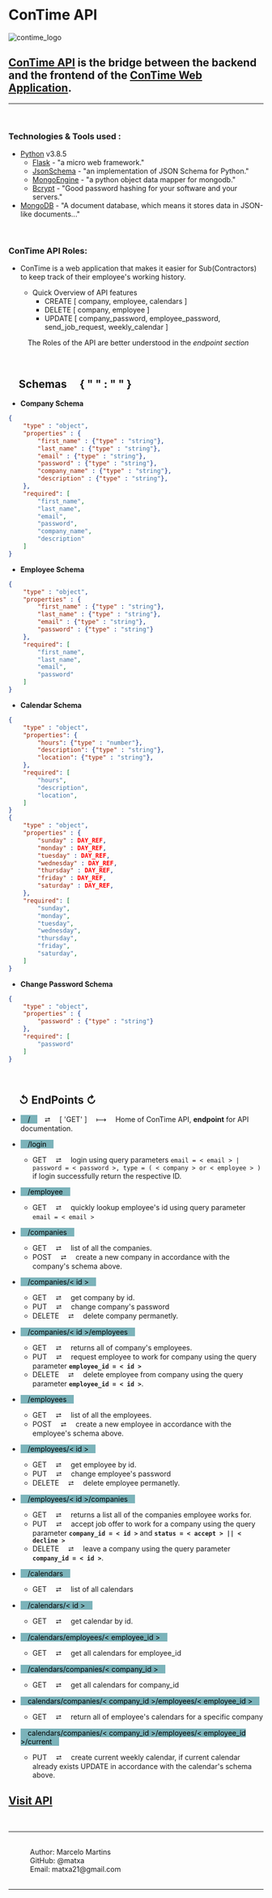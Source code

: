 # ConTime API

![contime_logo](https://i.imgur.com/D6X6mDf.png)

## [ConTime API](https://contime-api.iamramos.tech/) is the bridge between the backend and the frontend of the [ConTime Web Application](https://github.com/matxa/ConTime).
<hr>

&#10240;

### Technologies & Tools used :
- [Python](https://www.python.org/) v3.8.5
    - [Flask](https://flask.palletsprojects.com/en/1.1.x/) - "a micro web framework."
    - [JsonSchema](https://python-jsonschema.readthedocs.io/en/stable/) - "an implementation of JSON Schema for Python."
    - [MongoEngine](http://docs.mongoengine.org/) - "a python object data mapper for mongodb."
    - [Bcrypt](https://pypi.org/project/bcrypt/) - "Good password hashing for your software and your servers."
- [MongoDB](https://www.mongodb.com/1) - "A document database, which means it stores data in JSON-like documents..."

&#10240;

### ConTime API Roles:

- ConTime is a web application that makes it easier for Sub(Contractors) to keep track of their employee's working history.

    - Quick Overview of API features
        - CREATE [ company, employee, calendars ]
        - DELETE [ company, employee ]
        - UPDATE [ company_password, employee_password, send_job_request, weekly_calendar ]

    &#10240; The Roles of the API are better understood in the <i>endpoint section</i>


&#10240;

## &#10240; Schemas &#10240; &#123; &#34; &#34; &#58; &#34; &#34; &#125;

- __Company Schema__
```json
{
    "type" : "object",
    "properties" : {
        "first_name" : {"type" : "string"},
        "last_name" : {"type" : "string"},
        "email" : {"type" : "string"},
        "password" : {"type" : "string"},
        "company_name" : {"type" : "string"},
        "description" : {"type" : "string"},
    },
    "required": [
        "first_name",
        "last_name",
        "email",
        "password",
        "company_name",
        "description"
    ]
}
```
- __Employee Schema__
```json
{
    "type" : "object",
    "properties" : {
        "first_name" : {"type" : "string"},
        "last_name" : {"type" : "string"},
        "email" : {"type" : "string"},
        "password" : {"type" : "string"}
    },
    "required": [
        "first_name",
        "last_name",
        "email",
        "password"
    ]
}
```
- __Calendar Schema__
```json
{
    "type" : "object",
    "properties": {
        "hours": {"type" : "number"},
        "description": {"type" : "string"},
        "location": {"type" : "string"},
    },
    "required": [
        "hours",
        "description",
        "location",
    ]
}
{
    "type" : "object",
    "properties" : {
        "sunday" : DAY_REF,
        "monday" : DAY_REF,
        "tuesday" : DAY_REF,
        "wednesday" : DAY_REF,
        "thursday" : DAY_REF,
        "friday" : DAY_REF,
        "saturday" : DAY_REF,
    },
    "required": [
        "sunday",
        "monday",
        "tuesday",
        "wednesday",
        "thursday",
        "friday",
        "saturday",
    ]
}
```

- __Change Password Schema__
```json
{
    "type" : "object",
    "properties" : {
        "password" : {"type" : "string"}
    },
    "required": [
        "password"
    ]
}
```
&#10240;

## &#10240; &#8634; EndPoints &#8635;

- <mark style="background-color: #7bb3ba">&#10240; / &#10240;</mark>&#10240; &#11138; &#10240; [ 'GET' ] &#10240; &#10236; &#10240; Home of ConTime API, <b>endpoint</b> for API documentation.

- <mark style="background-color: #7bb3ba">&#10240; /login &#10240;</mark>
    - GET &#10240; &#11138; &#10240; login using query parameters `email = < email > | password = < password >, type = ( < company > or < employee > )` if login successfully return the respective ID.

- <mark style="background-color: #7bb3ba">&#10240; /employee &#10240;</mark>
    - GET &#10240; &#11138; &#10240; quickly lookup employee's id using query parameter `email = < email >`

- <mark style="background-color: #7bb3ba">&#10240; /companies &#10240;</mark>
    - GET &#10240; &#11138; &#10240; list of all the companies.
    - POST &#10240; &#11138; &#10240; create a new company in accordance with the company's schema above.

- <mark style="background-color: #7bb3ba">&#10240; /companies/< id > &#10240;</mark>
    - GET &#10240; &#11138; &#10240; get company by id.
    - PUT &#10240; &#11138; &#10240; change company's password
    - DELETE &#10240; &#11138; &#10240; delete company permanetly.

- <mark style="background-color: #7bb3ba">&#10240; /companies/< id >/employees &#10240;</mark>
    - GET &#10240; &#11138; &#10240; returns all of company's employees.
    - PUT &#10240; &#11138; &#10240; request employee to work for company using the query parameter <b>`employee_id = < id >`</b>
    - DELETE &#10240; &#11138; &#10240; delete employee from company using the query parameter <b>`employee_id = < id >`</b>.

- <mark style="background-color: #7bb3ba">&#10240; /employees &#10240;</mark>
    - GET &#10240; &#11138; &#10240; list of all the employees.
    - POST &#10240; &#11138; &#10240; create a new employee in accordance with the employee's schema above.

- <mark style="background-color: #7bb3ba">&#10240; /employees/< id > &#10240;</mark>
    - GET &#10240; &#11138; &#10240; get employee by id.
    - PUT &#10240; &#11138; &#10240; change employee's password
    - DELETE &#10240; &#11138; &#10240; delete employee permanetly.

- <mark style="background-color: #7bb3ba">&#10240; /employees/< id >/companies &#10240;</mark>
    - GET &#10240; &#11138; &#10240; returns a list all of the companies employee works for.
    - PUT &#10240; &#11138; &#10240; accept job offer to work for a company using the query parameter <b>`company_id = < id >`</b> and <b>`status = < accept > || < decline >`</b>
    - DELETE &#10240; &#11138; &#10240; leave a company using the query parameter <b>`company_id = < id >`</b>.

- <mark style="background-color: #7bb3ba">&#10240; /calendars &#10240;</mark>
    - GET &#10240; &#11138; &#10240; list of all calendars

- <mark style="background-color: #7bb3ba">&#10240; /calendars/< id > &#10240;</mark>
    - GET &#10240; &#11138; &#10240; get calendar by id.

- <mark style="background-color: #7bb3ba">&#10240; /calendars/employees/< employee_id > &#10240;</mark>
    - GET &#10240; &#11138; &#10240; get all calendars for employee_id

- <mark style="background-color: #7bb3ba">&#10240; /calendars/companies/< company_id > &#10240;</mark>
    - GET &#10240; &#11138; &#10240; get all calendars for company_id

- <mark style="background-color: #7bb3ba">&#10240; calendars/companies/< company_id >/employees/< employee_id > &#10240;</mark>
    - GET &#10240; &#11138; &#10240; return all of employee's calendars for a specific company

- <mark style="background-color: #7bb3ba">&#10240; calendars/companies/< company_id >/employees/< employee_id >/current &#10240;</mark>
    - PUT &#10240; &#11138; &#10240; create current weekly calendar, if current calendar already exists UPDATE in accordance with the calendar's schema above.

## [Visit API](https://contime-api.iamramos.tech/)
&#10240;<br>
<hr>
&#10240;<br>
&#10240; &#10240; &#10240; Author: Marcelo Martins<br>
&#10240; &#10240; &#10240; GitHub: @matxa<br>
&#10240; &#10240; &#10240; Email: matxa21@gmail.com<br>
&#10240;
<hr>
